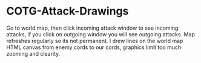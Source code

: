 # COTG-Attack-Drawings

Go to world map, then click incoming attack window to see incoming attacks, if you click on outgoing window you will see outgoing attacks.
Map refreshes regularly so its not permanent.
I drew lines on the world map HTML canvas from enemy cords to our cords, graphics limit too much zooming and clearity.
